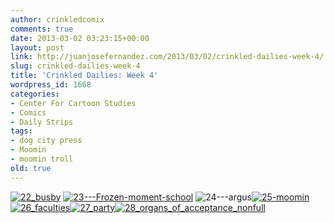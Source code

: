 ```yaml
---
author: crinkledcomix
comments: true
date: 2013-03-02 03:23:15+00:00
layout: post
link: http://juanjosefernandez.com/2013/03/02/crinkled-dailies-week-4/
slug: crinkled-dailies-week-4
title: 'Crinkled Dailies: Week 4'
wordpress_id: 1668
categories:
- Center For Cartoon Studies
- Comics
- Daily Strips
tags:
- dog city press
- Moomin
- moomin troll
old: true
---
```


[![22_busby](http://fernandezjuanjose.files.wordpress.com/2013/03/22_busby.gif)](http://fernandezjuanjose.files.wordpress.com/2013/03/22_busby.gif) [![23---Frozen-moment-school](http://fernandezjuanjose.files.wordpress.com/2013/03/23-frozen-moment-school.gif)](http://fernandezjuanjose.files.wordpress.com/2013/03/23-frozen-moment-school.gif) ![24---argus](http://fernandezjuanjose.files.wordpress.com/2013/03/24-argus.gif)[![25-moomin](http://fernandezjuanjose.files.wordpress.com/2013/03/25-moomin.gif)](http://fernandezjuanjose.files.wordpress.com/2013/03/25-moomin.gif)[![26_faculties](http://fernandezjuanjose.files.wordpress.com/2013/03/26_faculties.gif)![27_party](http://fernandezjuanjose.files.wordpress.com/2013/03/27_party.gif)![28_organs_of_acceptance_nonfull](http://fernandezjuanjose.files.wordpress.com/2013/03/28_organs_of_acceptance_nonfull.gif)](http://fernandezjuanjose.files.wordpress.com/2013/03/28_organs_of_acceptance_nonfull.gif)
